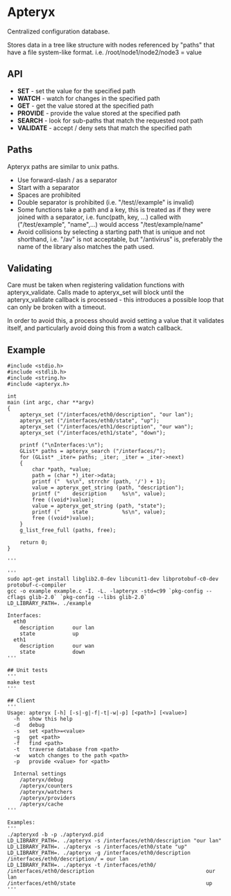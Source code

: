 # Apteryx
Centralized configuration database.

Stores data in a tree like structure with nodes referenced by
"paths" that have a file system-like format.
i.e. /root/node1/node2/node3 = value

## API
* **SET** - set the value for the specified path
* **WATCH** - watch for changes in the specified path
* **GET** - get the value stored at the specified path
* **PROVIDE** - provide the value stored at the specified path
* **SEARCH** - look for sub-paths that match the requested root path
* **VALIDATE** - accept / deny sets that match the specified path

## Paths
Apteryx paths are similar to unix paths.
* Use forward-slash / as a separator
* Start with a separator
* Spaces are prohibited
* Double separator is prohibited (i.e. "/test//example" is invalid)
* Some functions take a path and a key, this is treated as if they were joined with a separator, i.e. func(path, key, ...) called with ("/test/example", "name",...) would access "/test/example/name"
* Avoid collisions by selecting a starting path that is unique and not shorthand, i.e. "/av" is not acceptable, but "/antivirus" is, preferably the name of the library also matches the path used. 

## Validating
Care must be taken when registering validation functions with apteryx_validate.
Calls made to apteryx_set will block until the apteryx_validate callback is
processed - this introduces a possible loop that can only be broken with a
timeout.

In order to avoid this, a process should avoid setting a value that it validates
itself, and particularly avoid doing this from a watch callback.

## Example
```
#include <stdio.h>
#include <stdlib.h>
#include <string.h>
#include <apteryx.h>

int
main (int argc, char **argv)
{
    apteryx_set ("/interfaces/eth0/description", "our lan");
    apteryx_set ("/interfaces/eth0/state", "up");
    apteryx_set ("/interfaces/eth1/description", "our wan");
    apteryx_set ("/interfaces/eth1/state", "down");

    printf ("\nInterfaces:\n");
    GList* paths = apteryx_search ("/interfaces/");
    for (GList* _iter= paths; _iter; _iter = _iter->next)
    {
        char *path, *value;
        path = (char *)_iter->data;
        printf ("  %s\n", strrchr (path, '/') + 1);
        value = apteryx_get_string (path, "description");
        printf ("    description     %s\n", value);
        free ((void*)value);
        value = apteryx_get_string (path, "state");
        printf ("    state           %s\n", value);
        free ((void*)value);
    }
    g_list_free_full (paths, free);

    return 0;
}

'''

'''
sudo apt-get install libglib2.0-dev libcunit1-dev libprotobuf-c0-dev protobuf-c-compiler
gcc -o example example.c -I. -L. -lapteryx -std=c99 `pkg-config --cflags glib-2.0` `pkg-config --libs glib-2.0`
LD_LIBRARY_PATH=. ./example

Interfaces:
  eth0
    description      our lan
    state            up
  eth1
    description      our wan
    state            down
'''

## Unit tests
'''
make test
'''

## Client
'''
Usage: apteryx [-h] [-s|-g|-f|-t|-w|-p] [<path>] [<value>]
  -h   show this help
  -d   debug
  -s   set <path>=<value>
  -g   get <path>
  -f   find <path>
  -t   traverse database from <path>
  -w   watch changes to the path <path>
  -p   provide <value> for <path>

  Internal settings
    /apteryx/debug
    /apteryx/counters
    /apteryx/watchers
    /apteryx/providers
    /apteryx/cache
'''

Examples:
'''
./apteryxd -b -p ./apteryxd.pid
LD_LIBRARY_PATH=. ./apteryx -s /interfaces/eth0/description "our lan"
LD_LIBRARY_PATH=. ./apteryx -s /interfaces/eth0/state "up"
LD_LIBRARY_PATH=. ./apteryx -g /interfaces/eth0/description
/interfaces/eth0/description/ = our lan
LD_LIBRARY_PATH=. ./apteryx -t /interfaces/eth0/
/interfaces/eth0/description                                    our lan
/interfaces/eth0/state                                          up
'''

